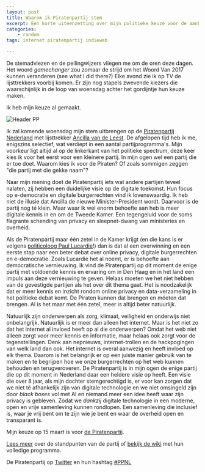 ```yaml
---
layout: post
title: Waarom ik Piratenpartij stem
excerpt: Een korte uiteenzetting over mijn politieke keuze voor de aankomende verkiezingen. 
categories: 
    - random
tags: internet piratenpartij indieweb

---
```


De stemadviezen en de peilingwijzers vliegen me om de oren deze dagen. Het woord *gamechanger* zou zomaar de strijd om het Woord Van 2017 kunnen veranderen (see what I did there?) Elke avond zie ik op TV de lijsttrekkers voorbij komen. Er zijn nog stapels zwevende kiezers die waarschijnlijk in de loop van woensdag achter het gordijntje hun keuze maken. 

Ik heb mijn keuze al gemaakt.

![Header PP](https://cl.ly/3M250d1D180U/Image%202017-03-09%20at%2010.04.54%20PM.png "Aaaaarrrrr")

Ik zal komende woensdag mijn stem uitbrengen op de [Piratenpartij Nederland](https://piratenpartij.nl/ "homepage") met lijsttrekker [Ancilla van de Leest](https://twitter.com/ncilla "Twitter account"). De afgelopen tijd heb ik me, enigszins selectief, wat verdiept in een aantal partijprogramma's. Mijn voorkeur ligt altijd al op de linkerkant van het politieke spectrum, deze keer kies ik voor het eerst voor een kleinere partij. In mijn ogen wel een partij die er toe doet. Waarom kies ik voor de Piraten? Of zoals sommigen zeggen "die partij met die gekke naam"?

Naar mijn mening doet de Piratenpartij iets wat andere partijen teveel nalaten, zij hebben een duidelijke visie op de digitale toekomst. Hun focus op e-democratie en digitale burgerrechten vind ik lovenswaardig. Ik heb niet de illusie dat Ancilla de nieuwe Minister-President wordt. Daarvoor is de partij nog té klein. Maar waar ik wel enorm behoefte aan heb is meer digitale kennis in en om de Tweede Kamer. Een tegengeluid voor de soms flagrante schending van privacy en sleepnet-dwang van ministeries en overheid. 

Als de Piratenpartij maar één zetel in de Kamer krijgt (en die kans is er volgens [politicoloog Paul Lucardie](http://nos.nl/nieuwsuur/artikel/2162106-kleine-partijen-maken-kans-op-kamerzetel.html "in een artikel op NOS.nl")!) dan is dat al een overwinning en een eerste stap naar een beter debat over online privacy, digitale burgerrechten en e-democratie. Zoals Lucardie het al noemt, er is behoefte aan democratische vernieuwing. Ik vind de Piratenpartij op dit moment de enige partij met voldoende kennis en ervaring om in Den Haag en in het land een impuls aan deze vernieuwing te geven. Helaas moeten we het niet hebben van de gevestigde partijen als het over dit thema gaat. Het is noodzakelijk dat er meer kennis en inzicht rondom online privacy en data-verzameling in het politieke debat komt. De Piraten kunnen dat brengen en móeten dat brengen. Al is het maar met één zetel, meer is altijd beter natuurlijk. 

Natuurlijk zijn onderwerpen als zorg, klimaat, veiligheid en onderwijs niet onbelangrijk. Natuurlijk is er meer dan alleen het internet. Maar is het niet zo dat het internet al invloed heeft op al die onderwerpen? Omdat het web niet alleen zorgt voor meer kennis en informatie, maar helaas ook zorgt voor de tegenstellingen. Denk aan nepnieuws, internet-trollen en de hackpogingen van welk land dan ook. Het internet is overal aanwezig en heeft invloed op elk thema. Daarom is het belangrijk er op een juiste manier gebruik van te maken en te begrijpen hoe we onze burgerrechten op het web kunnen behouden en terugveroveren. De Piratenpartij is in mijn ogen de enige partij die op dit moment in Nederland daar een heldere visie op heeft. Een visie die over 8 jaar, als mijn dochter stemgerechtigd is, er voor kan zorgen dat we niet té afhankelijk zijn van digitale technologie en we niet omsingeld zijn door *black boxes* vol met AI en niemand meer een idee heeft waar zijn privacy is gebleven. Zodat we *dankzij* digitale technologie in een moderne, open en vrije samenleving kunnen rondlopen. Een samenleving die inclusief is, waar je vrij bent om te zijn wie je bent en waar de overheid open en transparant is. 

Mijn keuze op 15 maart is voor [de Piratenpartij](https://piratenpartij.nl/). 

[Lees meer](https://piratenpartij.nl/standpunten/) over de standpunten van de partij of [bekijk de wiki](https://programma.piratenpartij.nl/ "partijprogramma") met hun volledige programma.

De Piratenpartij op [Twitter](https://twitter.com/Piratenpartij) en hun hashtag [\#PPNL](https://twitter.com/hashtag/PPNL?src=hash)